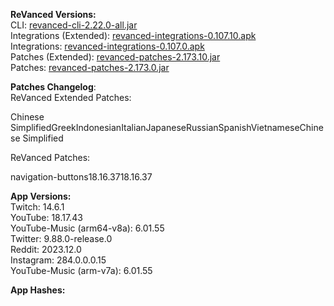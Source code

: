 **ReVanced Versions:**  
CLI: [revanced-cli-2.22.0-all.jar](https://github.com/j-hc/revanced-cli/releases/tag/v2.22.0)  
Integrations (Extended): [revanced-integrations-0.107.10.apk](https://github.com/inotia00/revanced-integrations/releases/tag/v0.107.10)  
Integrations: [revanced-integrations-0.107.0.apk](https://github.com/revanced/revanced-integrations/releases/tag/v0.107.0)  
Patches (Extended): [revanced-patches-2.173.10.jar](https://github.com/inotia00/revanced-patches/releases/tag/v2.173.10)  
Patches: [revanced-patches-2.173.0.jar](https://github.com/revanced/revanced-patches/releases/tag/v2.173.0)  

**Patches Changelog**:   
ReVanced Extended Patches:  

Chinese SimplifiedGreekIndonesianItalianJapaneseRussianSpanishVietnameseChinese Simplified
  
ReVanced Patches:   

navigation-buttons18.16.3718.16.37
  
**App Versions:**  
Twitch: 14.6.1  
YouTube: 18.17.43  
YouTube-Music (arm64-v8a): 6.01.55  
Twitter: 9.88.0-release.0  
Reddit: 2023.12.0  
Instagram: 284.0.0.0.15  
YouTube-Music (arm-v7a): 6.01.55  

**App Hashes:**  
  
